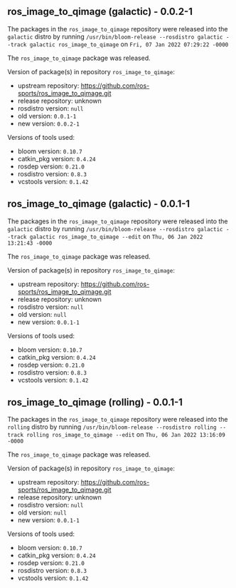 ## ros_image_to_qimage (galactic) - 0.0.2-1

The packages in the `ros_image_to_qimage` repository were released into the `galactic` distro by running `/usr/bin/bloom-release --rosdistro galactic --track galactic ros_image_to_qimage` on `Fri, 07 Jan 2022 07:29:22 -0000`

The `ros_image_to_qimage` package was released.

Version of package(s) in repository `ros_image_to_qimage`:

- upstream repository: https://github.com/ros-sports/ros_image_to_qimage.git
- release repository: unknown
- rosdistro version: `null`
- old version: `0.0.1-1`
- new version: `0.0.2-1`

Versions of tools used:

- bloom version: `0.10.7`
- catkin_pkg version: `0.4.24`
- rosdep version: `0.21.0`
- rosdistro version: `0.8.3`
- vcstools version: `0.1.42`


## ros_image_to_qimage (galactic) - 0.0.1-1

The packages in the `ros_image_to_qimage` repository were released into the `galactic` distro by running `/usr/bin/bloom-release --rosdistro galactic --track galactic ros_image_to_qimage --edit` on `Thu, 06 Jan 2022 13:21:43 -0000`

The `ros_image_to_qimage` package was released.

Version of package(s) in repository `ros_image_to_qimage`:

- upstream repository: https://github.com/ros-sports/ros_image_to_qimage.git
- release repository: unknown
- rosdistro version: `null`
- old version: `null`
- new version: `0.0.1-1`

Versions of tools used:

- bloom version: `0.10.7`
- catkin_pkg version: `0.4.24`
- rosdep version: `0.21.0`
- rosdistro version: `0.8.3`
- vcstools version: `0.1.42`


## ros_image_to_qimage (rolling) - 0.0.1-1

The packages in the `ros_image_to_qimage` repository were released into the `rolling` distro by running `/usr/bin/bloom-release --rosdistro rolling --track rolling ros_image_to_qimage --edit` on `Thu, 06 Jan 2022 13:16:09 -0000`

The `ros_image_to_qimage` package was released.

Version of package(s) in repository `ros_image_to_qimage`:

- upstream repository: https://github.com/ros-sports/ros_image_to_qimage.git
- release repository: unknown
- rosdistro version: `null`
- old version: `null`
- new version: `0.0.1-1`

Versions of tools used:

- bloom version: `0.10.7`
- catkin_pkg version: `0.4.24`
- rosdep version: `0.21.0`
- rosdistro version: `0.8.3`
- vcstools version: `0.1.42`


